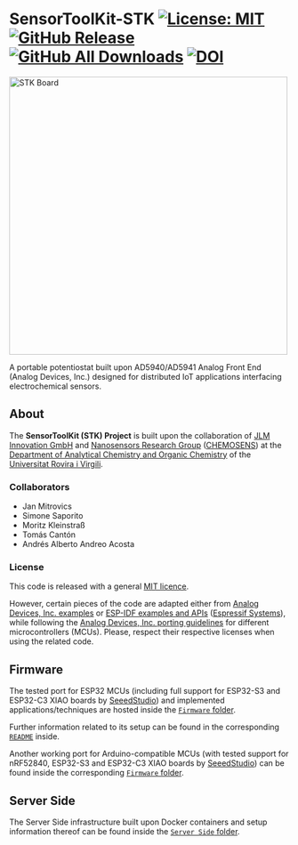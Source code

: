 # SensorToolKit-STK [![License: MIT](https://img.shields.io/badge/License-MIT-yellow.svg)](https://opensource.org/licenses/MIT) [![GitHub Release](https://img.shields.io/github/v/release/andriandreo/SensorToolKit-STK)](https://github.com/andriandreo/SensorToolKit-STK/releases/latest) [![GitHub All Downloads](https://img.shields.io/github/downloads/andriandreo/SensorToolKit-STK/total)]() [![DOI](https://zenodo.org/badge/DOI/10.5281/zenodo.15744691.svg)](https://doi.org/10.5281/zenodo.15744691)

<img src="STK.png" alt="STK Board" width="500"/>

A portable potentiostat built upon AD5940/AD5941 Analog Front End (Analog Devices, Inc.) designed for distributed IoT applications interfacing electrochemical sensors.

## About

The **SensorToolKit (STK) Project** is built upon the collaboration of [JLM Innovation GmbH](https://www.jlm-innovation.de/) and [Nanosensors Research Group](https://www.chemosens.recerca.urv.cat/en/research/lines/) ([CHEMOSENS](https://www.chemosens.recerca.urv.cat/en)) at the [Department of Analytical Chemistry and Organic Chemistry](https://www.qaqo.urv.cat/en/) of the [Universitat Rovira i Virgili](https://www.urv.cat/en/).

### Collaborators

- Jan Mitrovics
- Simone Saporito
- Moritz Kleinstraß
- Tomás Cantón
- Andrés Alberto Andreo Acosta

### License

This code is released with a general [MIT licence](https://github.com/andriandreo/SensorToolKit-STK/blob/main/LICENSE).

However, certain pieces of the code are adapted either from [Analog Devices, Inc. examples](https://github.com/analogdevicesinc/ad5940-examples) or [ESP-IDF examples and APIs](https://idf.espressif.com/) ([Espressif Systems](https://www.espressif.com/)), while following the [Analog Devices, Inc. porting guidelines](https://wiki.analog.com/resources/eval/user-guides/eval-ad5940/tools/porting_source_code) for different microcontrollers (MCUs). Please, respect their respective licenses when using the related code.

## Firmware 

The tested port for ESP32 MCUs (including full support for ESP32-S3 and ESP32-C3 XIAO boards by [SeeedStudio](https://www.seeedstudio.com/)) and implemented applications/techniques are hosted inside the [`Firmware` folder](https://github.com/andriandreo/SensorToolKit-STK/tree/main/Firmware/ESP-IDF).

Further information related to its setup can be found in the corresponding [`README`](https://github.com/andriandreo/SensorToolKit-STK/tree/main/Firmware/ESP-IDF/README.md) inside.

Another working port for Arduino-compatible MCUs (with tested support for nRF52840, ESP32-S3 and ESP32-C3 XIAO boards by [SeeedStudio](https://www.seeedstudio.com/)) can be found inside the corresponding [`Firmware` folder](https://github.com/andriandreo/SensorToolKit-STK/tree/main/Firmware/Arduino).

## Server Side

The Server Side infrastructure built upon Docker containers and setup information thereof can be found inside the [`Server Side` folder](https://github.com/andriandreo/SensorToolKit-STK/tree/main/Server%20Side).



